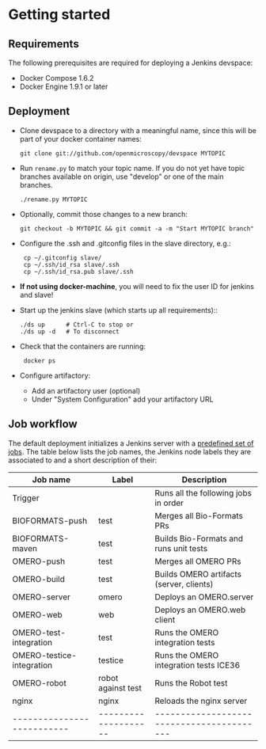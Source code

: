 # Getting started

## Requirements

The following prerequisites are required for deploying a Jenkins devspace:

*   Docker Compose 1.6.2
*   Docker Engine 1.9.1 or later

## Deployment


 *  Clone devspace to a directory with a meaningful name, since this will be
    part of your docker container names:

        git clone git://github.com/openmicroscopy/devspace MYTOPIC

 *  Run `rename.py` to match your topic name. If you do not yet have
    topic branches available on origin, use "develop" or one of the
    main branches.

        ./rename.py MYTOPIC

 *  Optionally, commit those changes to a new branch:

        git checkout -b MYTOPIC && git commit -a -m "Start MYTOPIC branch"

 * Configure the .ssh and .gitconfig files in the slave directory, e.g.:

        cp ~/.gitconfig slave/
        cp ~/.ssh/id_rsa slave/.ssh
        cp ~/.ssh/id_rsa.pub slave/.ssh

 * **If not using docker-machine**, you will need to fix the user ID
    for jenkins and slave!

 *  Start up the jenkins slave (which starts up all requirements)::

        ./ds up      # Ctrl-C to stop or
        ./ds up -d   # To disconnect

 * Check that the containers are running:

        docker ps

 *  Configure artifactory:
    - Add an artifactory user (optional)
    - Under "System Configuration" add your artifactory URL

## Job workflow

The default deployment initializes a Jenkins server with a [predefined set of
jobs](homes/jobs). The table below lists the job names, the Jenkins node labels they are associated to and a short description of their:

| Job name                  | Label              | Description                              |
| --------------------------|--------------------| -----------------------------------------|
| Trigger                   |                    | Runs all the following jobs in order     |
| BIOFORMATS-push           | test               | Merges all Bio-Formats PRs               |
| BIOFORMATS-maven          | test               | Builds Bio-Formats and runs unit tests   |
| OMERO-push                | test               | Merges all OMERO PRs                     |
| OMERO-build               | test               | Builds OMERO artifacts (server, clients) |
| OMERO-server              | omero              | Deploys an OMERO.server                  |
| OMERO-web                 | web                | Deploys an OMERO.web client              |
| OMERO-test-integration    | test               | Runs the OMERO integration tests         |
| OMERO-testice-integration | testice            | Runs the OMERO integration tests ICE36   |
| OMERO-robot               | robot against test | Runs the Robot test                      |
| nginx                     | nginx              | Reloads the nginx server                 |
| --------------------------|--------------------| -----------------------------------------|
